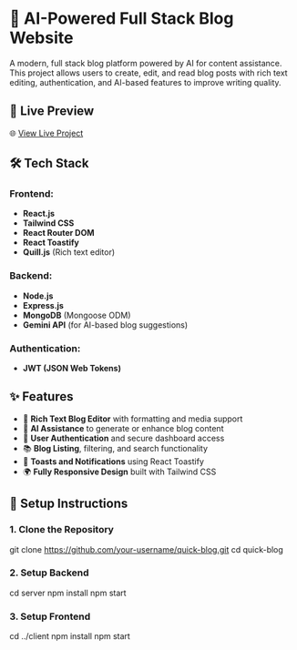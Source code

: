 # 🧠 AI-Powered Full Stack Blog Website

A modern, full stack blog platform powered by AI for content assistance. This project allows users to create, edit, and read blog posts with rich text editing, authentication, and AI-based features to improve writing quality.

## 🚀 Live Preview
🌐 [View Live Project](https://quick-blog-kappa-six.vercel.app)  

## 🛠️ Tech Stack

### Frontend:
- **React.js**
- **Tailwind CSS**
- **React Router DOM**
- **React Toastify**
- **Quill.js** (Rich text editor)

### Backend:
- **Node.js**
- **Express.js**
- **MongoDB** (Mongoose ODM)
- **Gemini API** (for AI-based blog suggestions)

### Authentication:
- **JWT (JSON Web Tokens)**

## ✨ Features
- 📝 **Rich Text Blog Editor** with formatting and media support  
- 🤖 **AI Assistance** to generate or enhance blog content  
- 🔐 **User Authentication** and secure dashboard access  
- 📚 **Blog Listing**, filtering, and search functionality  
- 💬 **Toasts and Notifications** using React Toastify  
- 🌍 **Fully Responsive Design** built with Tailwind CSS

## 🔧 Setup Instructions

### 1. Clone the Repository
git clone https://github.com/your-username/quick-blog.git
cd quick-blog

### 2. Setup Backend
cd server
npm install
npm start

### 3. Setup Frontend
cd ../client
npm install
npm start





